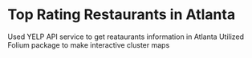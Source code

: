 # Top Rating Restaurants in Atlanta

Used YELP API service to get reataurants information in Atlanta
Utilized Folium package to make interactive cluster maps
